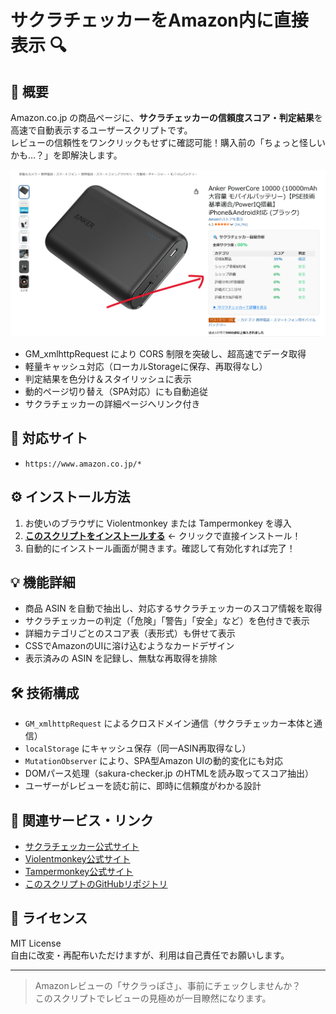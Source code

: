 # サクラチェッカーをAmazon内に直接表示 🔍️

## 📌 概要

Amazon.co.jp の商品ページに、**サクラチェッカーの信頼度スコア・判定結果**を高速で自動表示するユーザースクリプトです。  
レビューの信頼性をワンクリックもせずに確認可能！購入前の「ちょっと怪しいかも…？」を即解決します。

<p>
  <img src=".github/images/amazon_sakura_checker_image01.png" alt="Amazonページに表示されたサクラチェッカーのUI" width="600">
</p>

- GM_xmlhttpRequest により CORS 制限を突破し、超高速でデータ取得
- 軽量キャッシュ対応（ローカルStorageに保存、再取得なし）
- 判定結果を色分け＆スタイリッシュに表示
- 動的ページ切り替え（SPA対応）にも自動追従
- サクラチェッカーの詳細ページへリンク付き

## 🧩 対応サイト

- `https://www.amazon.co.jp/*`

## ⚙️ インストール方法

1. お使いのブラウザに Violentmonkey または Tampermonkey を導入
2. **[このスクリプトをインストールする](https://raw.githubusercontent.com/koyasi777/amazon-sakura-checker-enhancer/main/amazon-sakura-checker.user.js)** ← クリックで直接インストール！
3. 自動的にインストール画面が開きます。確認して有効化すれば完了！

## 💡 機能詳細

- 商品 ASIN を自動で抽出し、対応するサクラチェッカーのスコア情報を取得
- サクラチェッカーの判定（「危険」「警告」「安全」など）を色付きで表示
- 詳細カテゴリごとのスコア表（表形式）も併せて表示
- CSSでAmazonのUIに溶け込むようなカードデザイン
- 表示済みの ASIN を記録し、無駄な再取得を排除

## 🛠 技術構成

- `GM_xmlhttpRequest` によるクロスドメイン通信（サクラチェッカー本体と通信）
- `localStorage` にキャッシュ保存（同一ASIN再取得なし）
- `MutationObserver` により、SPA型Amazon UIの動的変化にも対応
- DOMパース処理（sakura-checker.jp のHTMLを読み取ってスコア抽出）
- ユーザーがレビューを読む前に、即時に信頼度がわかる設計

## 🔗 関連サービス・リンク

- [サクラチェッカー公式サイト](https://sakura-checker.jp/)
- [Violentmonkey公式サイト](https://violentmonkey.github.io/)
- [Tampermonkey公式サイト](https://www.tampermonkey.net/)
- [このスクリプトのGitHubリポジトリ](https://github.com/koyasi777/amazon-sakura-checker-enhancer)

## 📜 ライセンス

MIT License  
自由に改変・再配布いただけますが、利用は自己責任でお願いします。

---

> Amazonレビューの「サクラっぽさ」、事前にチェックしませんか？  
> このスクリプトでレビューの見極めが一目瞭然になります。
